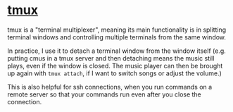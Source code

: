 # [tmux](https://github.com/tmux/tmux/wiki)

tmux is a "terminal multiplexer", meaning its main
functionality is in splitting terminal windows and
controlling multiple terminals from the same window.

In practice, I use it to detach a terminal window from the window itself (e.g.
putting cmus in a tmux server and then detaching means the music still plays,
even if the window is closed. The music player can then be brought up again
with `tmux attach`, if I want to switch songs or adjust the volume.)

This is also helpful for ssh connections, when you run commands on a remote
server so that your commands run even after you close the connection.

